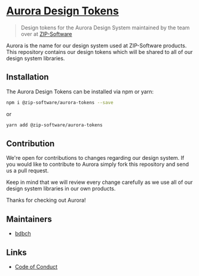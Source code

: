 # [Aurora Design Tokens](https://aurora-design-tokens.netlify.com/)

> Design tokens for the Aurora Design System maintained by the team over at [ZIP-Software](https://github.com/ZIP-Software)

Aurora is the name for our design system used at ZIP-Software products. This repository contains our design tokens which will be shared to all of our design system libraries.

## Installation

The Aurora Design Tokens can be installed via npm or yarn:

```sh
npm i @zip-software/aurora-tokens --save
```

or

```sh
yarn add @zip-software/aurora-tokens
```

## Contribution

We're open for contributions to changes regarding our design system. If you would like to contribute to Aurora simply fork this repository and send us a pull request.

Keep in mind that we will review every change carefully as we use all of our design system libraries in our own products.

Thanks for checking out Aurora!

## Maintainers

- [bdbch](https://github.com/bdbch)

## Links

- [Code of Conduct](CODE_OF_CONDUCT.md)
